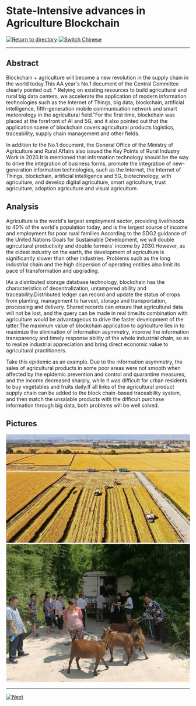 # State-Intensive advances in Agriculture Blockchain

[![Return to directory](http://img.shields.io/badge/Click-Back-875A7B.svg?style=flat&colorA=8F8F8F)](/)
[![Switch Chinese](http://img.shields.io/badge/Switch-Chinese-875A7B.svg?style=flat&colorA=8F8F8F)](https://doc.shanghaiopen.org.cn/case/1/1.html)

----------

## Abstract

Blockchain + agriculture will become a new revolution in the supply chain in the world today.This AA year's No.1 document of the Central Committee clearly pointed out: " Relying on existing resources to build agricultural and rural big data centers, we accelerate the application of modern information technologies such as the Internet of Things, big data, blockchain, artificial intelligence, fifth-generation mobile communication network and smart meteorology in the agricultural field."For the first time, blockchain was placed at the forefront of AI and 5G, and it also pointed out that the application scene of blockchain covers agricultural products logistics, traceability, supply chain management and other fields.

In addition to the No.1 document, the General Office of the Ministry of Agriculture and Rural Affairs also issued the Key Points of Rural Industry Work in 2020.It is mentioned that information technology should be the way to drive the integration of business forms, promote the integration of new-generation information technologies, such as the Internet, the Internet of Things, blockchain, artificial intelligence and 5G, biotechnology, with agriculture, and develop digital agriculture, smart agriculture, trust agriculture, adoption agriculture and visual agriculture.

## Analysis

Agriculture is the world's largest employment sector, providing livelihoods to 40% of the world's population today, and is the largest source of income and employment for poor rural families.According to the SDG2 guidance of the United Nations Goals for Sustainable Development, we will double agricultural productivity and double farmers' income by 2030.However, as the oldest industry on the earth, the development of agriculture is significantly slower than other industries. Problems such as the long industrial chain and the high dispersion of operating entities also limit its pace of transformation and upgrading.

lAs a distributed storage database technology, blockchain has the characteristics of decentralization, untampered ability and traceability.Distributed ledger can record and update the status of crops from planting, management to harvest, storage and transportation, processing and delivery. Shared records can ensure that agricultural data will not be lost, and the query can be made in real time.Its combination with agriculture would be advantageous to drive the faster development of the latter.The maximum value of blockchain application to agriculture lies in to maximize the elimination of information asymmetry, improve the information transparency and timely response ability of the whole industrial chain, so as to realize industrial appreciation and bring direct economic value to agricultural practitioners.

Take this epidemic as an example. Due to the information asymmetry, the sales of agricultural products in some poor areas were not smooth when affected by the epidemic prevention and control and quarantine measures, and the income decreased sharply, while it was difficult for urban residents to buy vegetables and fruits daily.If all links of the agricultural product supply chain can be added to the block chain-based traceability system, and then match the unsalable products with the difficult purchase information through big data, both problems will be well solved.




## Pictures

![图片](1.1.jpg)
![图片](1.2.jpg)



----------
 [![Next](http://img.shields.io/badge/View-Next-875A7B.svg?style=flat&colorA=8F8F8F)](https://doc.shanghaiopen.org.cn/case/1/2.html)
